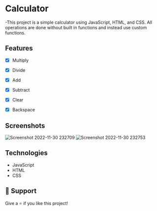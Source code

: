 <h1 align="left">Calculator</h1>

<p align="left">-This project is a simple calculator
using JavaScript, HTML, and CSS. All operations are done
without built in functions and instead use
custom functions.
</p>

## Features

- [x] Multiply
- [x] Divide
- [x] Add
- [x] Subtract
- [x] Clear
- [x] Backspace


## Screenshots

![Screenshot 2022-11-30 232709](https://user-images.githubusercontent.com/97045700/204973880-da2f3e4f-7325-41f5-9f60-ed377bc42152.jpg)
![Screenshot 2022-11-30 232753](https://user-images.githubusercontent.com/97045700/204973890-bd399a4f-89d3-4642-af8f-6e643fa51d91.jpg)


## Technologies 

- JavaScript
- HTML
- CSS

## 🤝 Support

Give a ⭐️ if you like this project!
